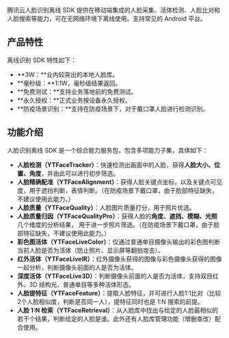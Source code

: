 腾讯云人脸识别离线 SDK 提供在移动端集成的人脸采集、活体检测、人脸比对和人脸搜索等能力，可在无网络环境下离线使用。支持常见的 Android 平台。

## 产品特性
离线识别 SDK 特性如下：
- **3W：**业内较突出的本地人脸库。
- **毫秒级：**1:1W，毫秒级结果返回。
- **免费测试：**支持业务落地前的免费测试。
- **永久授权：**正式业务按设备永久授权。
- **防疫场景识别：**支持在防疫场景下，对于戴口罩人脸进行检测识别。

## 功能介绍
人脸识别离线 SDK 是一个综合能力服务包，包含多项能力子集，具体如下：
- **人脸检测（YTFaceTracker）**：快速检测出画面中的人脸，获得**人脸大小、位置、角度**，并由此可以进行初步筛选。
- **人脸精确配准（YTFaceAlignment）**：获得人脸关键点坐标，以及关键点可见度，用于遮挡判断，表情判断。（在防疫场景下戴口罩，由于脸部特征缺失，不建议使用此能力。）
- **人脸质量（YTFaceQuality）**：人脸图片质量打分，用于照片优选。
- **人脸质量归因（YTFaceQualityPro）**：获得人脸的**角度、遮挡、模糊、光照**几个维度的分析结果， 用于进一步照片筛选。（在防疫场景下戴口罩，由于脸部特征缺失，不建议使用此能力。）
- **彩色图活体（YTFaceLiveColor）**：仅通过普通单目摄像头输出的彩色图判断当前人脸是否为活体（防止照片、显示屏等翻拍攻击）。
- **红外活体（YTFaceLiveIR）**：红外摄像头获得的图像与彩色摄像头获得的图像一起分析，判断摄像头前面的人是否为活体。
- **深度活体（YTFaceLive3D）**：判断摄像头前面的人是否为活体，支持双目红外、3D 结构光、普通单目等多种活体形态。
- **人脸提特征（YTFaceFeature）**：提取人脸特征，并可进行人脸1:1比对（比较2个人脸相似度，判断是否同一人），提特征同时也是 1:N 搜索的前提。
- **人脸 1:N 检索（YTFaceRetrieval）**：从人脸库中找出与给定的人脸最相似的若干个结果，判断给定的人脸是谁。此外还有人脸库管理功能（增删查改）配合使用。
